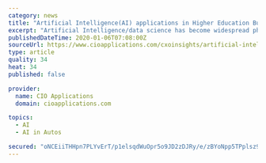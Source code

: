 ```yaml
---
category: news
title: "Artificial Intelligence(AI) applications in Higher Education Business"
excerpt: "Artificial Intelligence/data science has become widespread phenomenon in recent times. Every industry and sector tries to apply AI in its domain to solve problems. The range of AI applications vary from very fancy applications like ‘driverless car’ to daily operational task like ‘finding the next best customer’. Although higher ..."
publishedDateTime: 2020-01-06T07:08:00Z
sourceUrl: https://www.cioapplications.com/cxoinsights/artificial-intelligenceai-applications-in-higher-education-business-nid-5508.html
type: article
quality: 34
heat: 34
published: false

provider:
  name: CIO Applications
  domain: cioapplications.com

topics:
  - AI
  - AI in Autos

secured: "oNCEiiTHHpn7PLYvErT/p1elsqdWuOpr5o9JD2zDJRy/e/zBYoNpp5TPplsz9A1lQm81tahsjXZ97pXU8DS9ZoUPpZSkgOc3dGcO9U/CltgKSUVm01J2cdz57m1QMekQApq6XUBc32kDjtGa+My7vznQRQC/7zJBFzprg9BzI9McVa3Z8j6MpP4vHMpTZfi+BLzI6s67JGDqvdo+qf+ooD7RL24PNRTfyaQZIotSFrenQcNz52J1ogEhkb+ErPa5hVC9iGjC/SyWdFSlOuFZxGjDERzc7yu5JfIdoZrFxMxWN94KbHbytqmEs/a1CEXknkA5+4X8ZyOfH5/HGzAQJXKDQLPgdbbysQHe46bAYy5Ga4wPvs4uzLcZRJkKyQ5K/v3nA4yc1SxQWbRCS3nurKLYyeFM8aum/u5n0xbmYEQCjh2TuHQpB6SbT/OmKq2OD1syfXz/n2EildCaF3Snog==;oNK4+Ie7xXRlN5gSDE2V3Q=="
---
```


